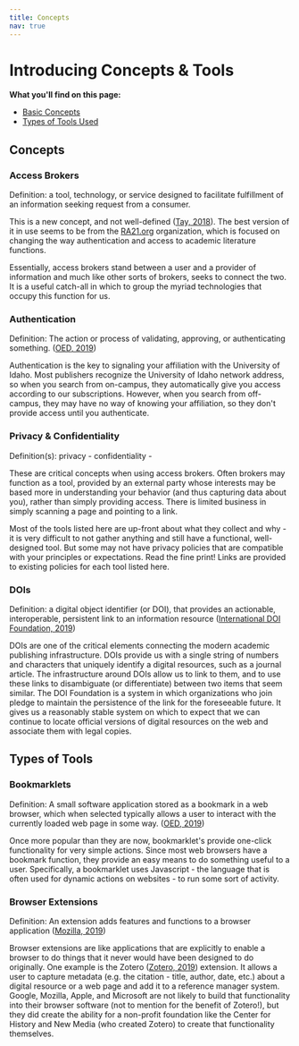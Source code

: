 ```yaml
---
title: Concepts
nav: true
--- 
```


# Introducing Concepts & Tools

**What you'll find on this page:**
- <a href="#concepts">Basic Concepts</a>
- <a href="#tools">Types of Tools Used</a>

<a id="concepts"></a>

## Concepts

### Access Brokers

Definition: a tool, technology, or service designed to facilitate fulfillment of an information seeking request from a consumer.

This is a new concept, and not well-defined \([Tay, 2018](http://musingsaboutlibrarianship.blogspot.com/2018/08/the-rise-of-access-brokers-why-now-and.html)\).  The best version of it in use seems to be from the [RA21.org](https://ra21.org/index.php/what-is-ra21/ra21-position-statement-on-access-brokers/) organization, which is focused on changing the way authentication and access to academic literature functions.

Essentially, access brokers stand between a user and a provider of information and much like other sorts of brokers, seeks to connect the two.  It is a useful catch-all in which to group the myriad technologies that occupy this function for us.

### Authentication

Definition:  The action or process of validating, approving, or authenticating something. \([OED, 2019](https://www.oed.com/view/Entry/13323?redirectedFrom=authentication#eid)\)

Authentication is the key to signaling your affiliation with the University of Idaho.  Most publishers recognize the University of Idaho network address, so when you search from on-campus, they automatically give you access according to our subscriptions.  However, when you search from off-campus, they may have no way of knowing your affiliation, so they don't provide access until you authenticate.

### Privacy & Confidentiality

Definition(s):
privacy - 
confidentiality - 

These are critical concepts when using access brokers.  Often brokers may function as a tool, provided by an external party whose interests may be based more in understanding your behavior (and thus capturing data about you), rather than simply providing access.  There is limited business in simply scanning a page and pointing to a link.

Most of the tools listed here are up-front about what they collect and why - it is very difficult to not gather anything and still have a functional, well-designed tool.  But some may not have privacy policies that are compatible with your principles or expectations.  Read the fine print!  Links are provided to existing policies for each tool listed here.

### DOIs

Definition: a digital object identifier (or DOI), that provides an actionable, interoperable, persistent link to an information resource \([International DOI Foundation, 2019](https://www.doi.org/factsheets/DOIKeyFacts.html)\)

DOIs are one of the critical elements connecting the modern academic publishing infrastructure.  DOIs provide us with a single string of numbers and characters that uniquely identify a digital resources, such as a journal article.  The infrastructure around DOIs allow us to link to them, and to use these links to disambiguate (or differentiate) between two items that seem similar.  The DOI Foundation is a system in which organizations who join pledge to maintain the persistence of the link for the foreseeable future.  It gives us a reasonably stable system on which to expect that we can continue to locate official versions of digital resources on the web and associate them with legal copies.

<a id="tools"></a>

## Types of Tools

### Bookmarklets

Definition: A small software application stored as a bookmark in a web browser, which when selected typically allows a user to interact with the currently loaded web page in some way. \([OED, 2019](https://www.oed.com/view/Entry/311817?redirectedFrom=bookmarklet#eid)\)

Once more popular than they are now, bookmarklet's provide one-click functionality for very simple actions.  Since most web browsers have a bookmark function, they provide an easy means to do something useful to a user.  Specifically, a bookmarklet uses Javascript - the language that is often used for dynamic actions on websites - to run some sort of activity.

### Browser Extensions

Definition: An extension adds features and functions to a browser application \([Mozilla, 2019](https://developer.mozilla.org/en-US/docs/Mozilla/Add-ons/WebExtensions/What_are_WebExtensions)\)

Browser extensions are like applications that are explicitly to enable a browser to do things that it never would have been designed to do originally.  One example is the Zotero \([Zotero, 2019](https://www.zotero.org)\) extension.  It allows a user to capture metadata (e.g. the citation - title, author, date, etc.) about a digital resource or a web page and add it to a reference manager system.  Google, Mozilla, Apple, and Microsoft are not likely to build that functionality into their browser software (not to mention for the benefit of Zotero!), but they did create the ability for a non-profit foundation like the Center for History and New Media (who created Zotero) to create that functionality themselves.
